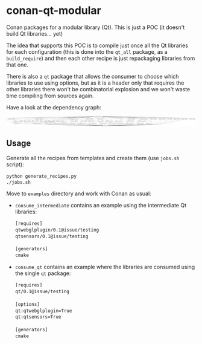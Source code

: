 # conan-qt-modular

Conan packages for a modular library (Qt). This is just a POC (it doesn't build Qt libraries... yet)

The idea that supports this POC is to compile just once all the Qt libraries for each configuration
(this is done into the `qt_all` package, as a `build_require`) and then each other recipe is just repackaging libraries
from that one.

There is also a `qt` package that allows the consumer to choose which libraries to
use using options, but as it is a header only that requires the other libraries there won't be
combinatorial explosion and we won't waste time compiling from sources again.

Have a look at the dependency graph:

![](graph.png)

## Usage

Generate all the recipes from templates and create them (use `jobs.sh` script):

```
python generate_recipes.py
./jobs.sh
```

Move to `examples` directory and work with Conan as usual:
 * `consume_intermediate` contains an example using the intermediate Qt libraries:
 
    ```txt
    [requires]
    qtwebglplugin/0.1@issue/testing
    qtsensors/0.1@issue/testing

    [generators]
    cmake

    ```
 * `consume_qt` contains an example where the libraries are consumed using the single `qt` package:
 
    ```txt
    [requires]
    qt/0.1@issue/testing

    [options]
    qt:qtwebglplugin=True
    qt:qtsensors=True

    [generators]
    cmake

    ```
